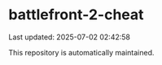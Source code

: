 # battlefront-2-cheat

Last updated: 2025-07-02 02:42:58

This repository is automatically maintained.
